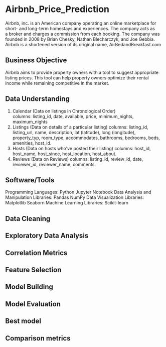 # Airbnb_Price_Prediction

Airbnb, inc. is an American company operating an online marketplace for short- and long-term homestays and experiences. The company acts as a broker and charges a commission from each booking. The company was founded in 2008 by Brian Chesky, Nathan Blecharczyk, and Joe Gebbia. Airbnb is a shortened version of its original name, AirBedandBreakfast.com


## Business Objective
Airbnb aims to provide property owners with a tool to suggest appropriate listing prices. This tool can help property owners optimize their rental income while remaining competitive in the market.

## Data Understanding
1. Calendar (Data on listings in Chronological Order)  
   columns: listing_id, date,  available, price, minimum_nights, maximum_nights 
2. Listings (Data on details of a particular listing) 
   columns: listing_id, listing_url, name, description, lat (latitude), long (longitude), property_typ, room_type, accommodates, bathrooms, bedrooms, beds, amenities, host_id.
3. Hosts (Data on hosts who've posted their listing) 
   columns: host_id, host_name, host_since, host_location, host_about. 
4. Reviews (Data on Reviews) 
   columns: listing_id, review_id, date, reviewer_id, reviewer_name, comments.
   
## Software/Tools
Programming Languages: Python
Jupyter Notebook
Data Analysis and Manipulation Libraries:
Pandas
NumPy
Data Visualization Libraries:
Matplotlib
Seaborn
Machine Learning Libraries:
Scikit-learn

## Data Cleaning
## Exploratory Data Analysis
## Correlation Metrics
## Feature Selection 
## Model Building
## Model Evaluation
## Best model
## Comparison metrics






